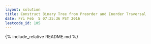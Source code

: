 ```yaml
---
layout: solution
title: Construct Binary Tree from Preorder and Inorder Traversal
date: Fri Feb  5 07:25:36 PST 2016
leetcode_id: 105
---
```

{% include_relative README.md %}
